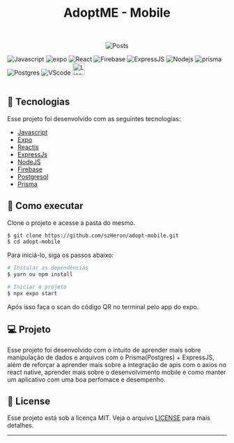 <div align="center">
  <h1> AdoptME - Mobile </h1>
</div>
<br/>
<p align="center">
    <img src="https://res.cloudinary.com/dx30jwecr/image/upload/v1678127778/Main/Captura_de_tela_2023-03-06_153600_ckof5r.png" alt="Posts" border="0"/>
</p>

<div align="flex-start">
  <img src="https://img.shields.io/badge/javascript-%23323330.svg?style=for-the-badge&logo=javascript&logoColor=yellow" alt="Javascript"/>
  
  <img src="https://img.shields.io/badge/expo-%23323330.svg?style=for-the-badge&logo=expo&logoColor=white" alt="expo"/>

  <img src="https://img.shields.io/badge/reactnative-%23323330.svg?style=for-the-badge&logo=react&logoColor=%2361DAFB" alt="React"/>

  <img src="https://img.shields.io/badge/firebase-%23323330.svg?style=for-the-badge&logo=firebase" alt="Firebase"/>

  <img src="https://img.shields.io/badge/express.js-%23323330.svg?style=for-the-badge&logo=express&logoColor=%2361DAFB" alt="ExpressJS"/>

  <img src="https://img.shields.io/badge/node.js-%23323330?style=for-the-badge&logo=node.js&logoColor=green" alt="Nodejs"/>

  <img src="https://img.shields.io/badge/Prisma-%23323330?style=for-the-badge&logo=Prisma&logoColor=white" alt="prisma"/>

  <img src="https://img.shields.io/badge/postgres-%23323330.svg?style=for-the-badge&logo=postgresql&logoColor=blue" alt="Postgres"/>

  <img src="https://img.shields.io/badge/Visual%20Studio%20Code-%23323330.svg?style=for-the-badge&logo=visual-studio-code&logoColor=blue" alt="VScode"/>

  <img height=28 src="https://img.shields.io/badge/license-MIT-blue" alt="License">
</div>

<br>

## 🧪 Tecnologias

Esse projeto foi desenvolvido com as seguintes tecnologias:

- [Javascript](https://www.ecma-international.org/)
- [Expo](https://expo.dev/)
- [Reactjs](https://reactnative.dev/)
- [ExpressJs](https://expressjs.com/)
- [NodeJS](https://nodejs.org/)
- [Firebase](https://firebase.google.com/)
- [Postgresql](https://www.postgresql.org/)
- [Prisma](https://www.prisma.io/)

## 🚀 Como executar

Clone o projeto e acesse a pasta do mesmo.

```bash
$ git clone https://github.com/szHeron/adopt-mobile.git
$ cd adopt-mobile
```

Para iniciá-lo, siga os passos abaixo:

```bash
# Instalar as dependências
$ yarn ou npm install

# Iniciar o projeto
$ npx expo start
```

Após isso faça o scan do código QR no terminal pelo app do expo.

## 💻 Projeto

Esse projeto foi desenvolvido com o intuito de aprender mais sobre manipulação de dados e arquivos com o Prisma(Postgres) + ExpressJS, além de reforçar a aprender mais sobre a integração de apis com o axios no react native, aprender mais sobre o desenvolvimento mobile e como manter um aplicativo com uma boa perfomace e desempenho.

## 📝 License

Esse projeto está sob a licença MIT. Veja o arquivo [LICENSE](LICENSE.md) para mais detalhes.

---

